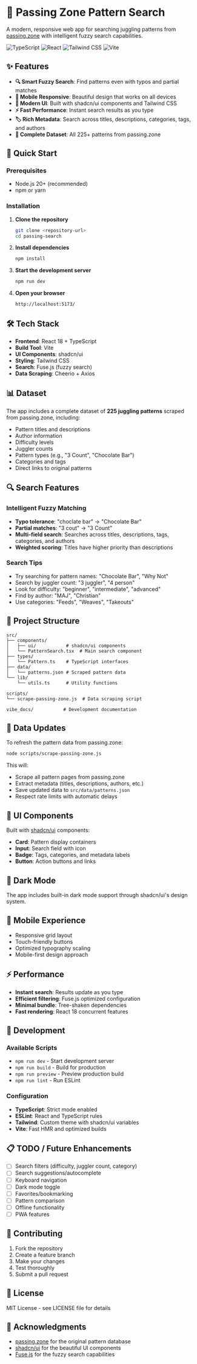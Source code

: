 # 🎯 Passing Zone Pattern Search

A modern, responsive web app for searching juggling patterns from [passing.zone](https://passing.zone) with intelligent fuzzy search capabilities.

![TypeScript](https://img.shields.io/badge/TypeScript-007ACC?style=flat&logo=typescript&logoColor=white)
![React](https://img.shields.io/badge/React-20232A?style=flat&logo=react&logoColor=61DAFB)
![Tailwind CSS](https://img.shields.io/badge/Tailwind_CSS-38B2AC?style=flat&logo=tailwind-css&logoColor=white)
![Vite](https://img.shields.io/badge/Vite-646CFF?style=flat&logo=vite&logoColor=white)

## ✨ Features

- **🔍 Smart Fuzzy Search**: Find patterns even with typos and partial matches
- **📱 Mobile Responsive**: Beautiful design that works on all devices
- **🎨 Modern UI**: Built with shadcn/ui components and Tailwind CSS
- **⚡ Fast Performance**: Instant search results as you type
- **🏷️ Rich Metadata**: Search across titles, descriptions, categories, tags, and authors
- **🎯 Complete Dataset**: All 225+ patterns from passing.zone

## 🚀 Quick Start

### Prerequisites

- Node.js 20+ (recommended)
- npm or yarn

### Installation

1. **Clone the repository**
   ```bash
   git clone <repository-url>
   cd passing-search
   ```

2. **Install dependencies**
   ```bash
   npm install
   ```

3. **Start the development server**
   ```bash
   npm run dev
   ```

4. **Open your browser**
   ```
   http://localhost:5173/
   ```

## 🛠️ Tech Stack

- **Frontend**: React 18 + TypeScript
- **Build Tool**: Vite
- **UI Components**: shadcn/ui
- **Styling**: Tailwind CSS
- **Search**: Fuse.js (fuzzy search)
- **Data Scraping**: Cheerio + Axios

## 📊 Dataset

The app includes a complete dataset of **225 juggling patterns** scraped from passing.zone, including:

- Pattern titles and descriptions
- Author information
- Difficulty levels
- Juggler counts
- Pattern types (e.g., "3 Count", "Chocolate Bar")
- Categories and tags
- Direct links to original patterns

## 🔍 Search Features

### Intelligent Fuzzy Matching
- **Typo tolerance**: "choclate bar" → "Chocolate Bar"
- **Partial matches**: "3 cout" → "3 Count"
- **Multi-field search**: Searches across titles, descriptions, tags, categories, and authors
- **Weighted scoring**: Titles have higher priority than descriptions

### Search Tips
- Try searching for pattern names: "Chocolate Bar", "Why Not"
- Search by juggler count: "3 juggler", "4 person"
- Look for difficulty: "beginner", "intermediate", "advanced"
- Find by author: "MAJ", "Christian"
- Use categories: "Feeds", "Weaves", "Takeouts"

## 📁 Project Structure

```
src/
├── components/
│   ├── ui/           # shadcn/ui components
│   └── PatternSearch.tsx  # Main search component
├── types/
│   └── Pattern.ts    # TypeScript interfaces
├── data/
│   └── patterns.json # Scraped pattern data
└── lib/
    └── utils.ts      # Utility functions

scripts/
└── scrape-passing-zone.js  # Data scraping script

vibe_docs/           # Development documentation
```

## 🔄 Data Updates

To refresh the pattern data from passing.zone:

```bash
node scripts/scrape-passing-zone.js
```

This will:
- Scrape all pattern pages from passing.zone
- Extract metadata (titles, descriptions, authors, etc.)
- Save updated data to `src/data/patterns.json`
- Respect rate limits with automatic delays

## 🎨 UI Components

Built with [shadcn/ui](https://ui.shadcn.com/) components:
- **Card**: Pattern display containers
- **Input**: Search field with icon
- **Badge**: Tags, categories, and metadata labels
- **Button**: Action buttons and links

## 🌙 Dark Mode

The app includes built-in dark mode support through shadcn/ui's design system.

## 📱 Mobile Experience

- Responsive grid layout
- Touch-friendly buttons
- Optimized typography scaling
- Mobile-first design approach

## ⚡ Performance

- **Instant search**: Results update as you type
- **Efficient filtering**: Fuse.js optimized configuration
- **Minimal bundle**: Tree-shaken dependencies
- **Fast rendering**: React 18 concurrent features

## 🔧 Development

### Available Scripts

- `npm run dev` - Start development server
- `npm run build` - Build for production
- `npm run preview` - Preview production build
- `npm run lint` - Run ESLint

### Configuration

- **TypeScript**: Strict mode enabled
- **ESLint**: React and TypeScript rules
- **Tailwind**: Custom theme with shadcn/ui variables
- **Vite**: Fast HMR and optimized builds

## 📋 TODO / Future Enhancements

- [ ] Search filters (difficulty, juggler count, category)
- [ ] Search suggestions/autocomplete
- [ ] Keyboard navigation
- [ ] Dark mode toggle
- [ ] Favorites/bookmarking
- [ ] Pattern comparison
- [ ] Offline functionality
- [ ] PWA features

## 🤝 Contributing

1. Fork the repository
2. Create a feature branch
3. Make your changes
4. Test thoroughly
5. Submit a pull request

## 📄 License

MIT License - see LICENSE file for details

## 🙏 Acknowledgments

- [passing.zone](https://passing.zone) for the original pattern database
- [shadcn/ui](https://ui.shadcn.com/) for the beautiful UI components
- [Fuse.js](https://fusejs.io/) for the fuzzy search capabilities
